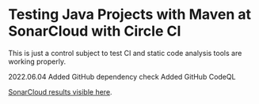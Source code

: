 # Testing Java Projects with Maven at SonarCloud with Circle CI
This is just a control subject to test CI and static code analysis tools are working properly.

2022.06.04 
Added GitHub dependency check
Added GitHub CodeQL

[SonarCloud results visible here](https://sonarcloud.io/organizations/designerferro-github/projects "SonarCloud results").
